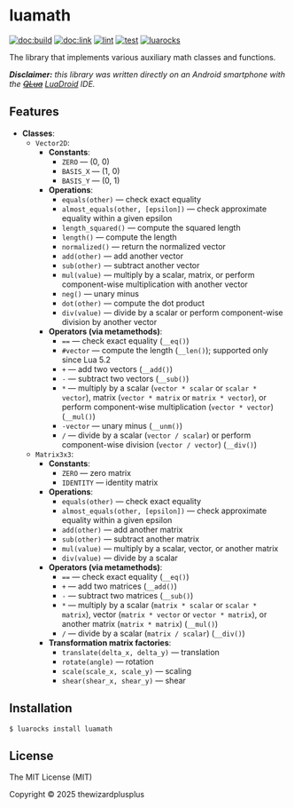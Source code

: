 # luamath

[![doc:build](https://github.com/thewizardplusplus/luamath/actions/workflows/doc.yaml/badge.svg)](https://github.com/thewizardplusplus/luamath/actions/workflows/doc.yaml)
[![doc:link](https://img.shields.io/badge/doc%3Alink-link-blue?logo=github)](https://thewizardplusplus.github.io/luamath/)
[![lint](https://github.com/thewizardplusplus/luamath/actions/workflows/lint.yaml/badge.svg)](https://github.com/thewizardplusplus/luamath/actions/workflows/lint.yaml)
[![test](https://github.com/thewizardplusplus/luamath/actions/workflows/test.yaml/badge.svg)](https://github.com/thewizardplusplus/luamath/actions/workflows/test.yaml)
[![luarocks](https://img.shields.io/badge/luarocks-link-blue?logo=lua)](https://luarocks.org/modules/thewizardplusplus/luamath)

The library that implements various auxiliary math classes and functions.

_**Disclaimer:** this library was written directly on an Android smartphone with the ~~[QLua](https://play.google.com/store/apps/details?id=com.quseit.qlua5pro2)~~ [LuaDroid](https://play.google.com/store/apps/details?id=com.alif.ide.lua) IDE._

## Features

- **Classes**:
  - `Vector2D`:
    - **Constants**:
      - `ZERO` — (0, 0)
      - `BASIS_X` — (1, 0)
      - `BASIS_Y` — (0, 1)
    - **Operations**:
      - `equals(other)` — check exact equality
      - `almost_equals(other, [epsilon])` — check approximate equality within a given epsilon
      - `length_squared()` — compute the squared length
      - `length()` — compute the length
      - `normalized()` — return the normalized vector
      - `add(other)` — add another vector
      - `sub(other)` — subtract another vector
      - `mul(value)` — multiply by a scalar, matrix, or perform component-wise multiplication with another vector
      - `neg()` — unary minus
      - `dot(other)` — compute the dot product
      - `div(value)` — divide by a scalar or perform component-wise division by another vector
    - **Operators (via metamethods)**:
      - `==` — check exact equality (`__eq()`)
      - `#vector` — compute the length (`__len()`); supported only since Lua 5.2
      - `+` — add two vectors (`__add()`)
      - `-` — subtract two vectors (`__sub()`)
      - `*` — multiply by a scalar (`vector * scalar` or `scalar * vector`), matrix (`vector * matrix` or `matrix * vector`), or perform component-wise multiplication (`vector * vector`) (`__mul()`)
      - `-vector` — unary minus (`__unm()`)
      - `/` — divide by a scalar (`vector / scalar`) or perform component-wise division (`vector / vector`) (`__div()`)
  - `Matrix3x3`:
    - **Constants**:
      - `ZERO` — zero matrix
      - `IDENTITY` — identity matrix
    - **Operations**:
      - `equals(other)` — check exact equality
      - `almost_equals(other, [epsilon])` — check approximate equality within a given epsilon
      - `add(other)` — add another matrix
      - `sub(other)` — subtract another matrix
      - `mul(value)` — multiply by a scalar, vector, or another matrix
      - `div(value)` — divide by a scalar
    - **Operators (via metamethods)**:
      - `==` — check exact equality (`__eq()`)
      - `+` — add two matrices (`__add()`)
      - `-` — subtract two matrices (`__sub()`)
      - `*` — multiply by a scalar (`matrix * scalar` or `scalar * matrix`), vector (`matrix * vector` or `vector * matrix`), or another matrix (`matrix * matrix`) (`__mul()`)
      - `/` — divide by a scalar (`matrix / scalar`) (`__div()`)
    - **Transformation matrix factories**:
      - `translate(delta_x, delta_y)` — translation
      - `rotate(angle)` — rotation
      - `scale(scale_x, scale_y)` — scaling
      - `shear(shear_x, shear_y)` — shear

## Installation

```
$ luarocks install luamath
```

## License

The MIT License (MIT)

Copyright &copy; 2025 thewizardplusplus
